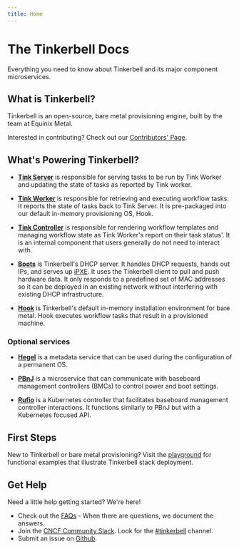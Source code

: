 ```yaml
---
title: Home
---
```


# The Tinkerbell Docs

Everything you need to know about Tinkerbell and its major component microservices.

## What is Tinkerbell?

Tinkerbell is an open-source, bare metal provisioning engine, built by the team at Equinix Metal.

Interested in contributing? Check out our [Contributors' Page].

## What's Powering Tinkerbell?

- **[Tink Server]** is responsible for serving tasks to be run by Tink Worker and updating the state of tasks as reported by Tink worker.

- **[Tink Worker]** is responsible for retrieving and executing workflow tasks. It reports the state of tasks back to Tink Server. It is pre-packaged into our default in-memory provisioning OS, Hook.

- **[Tink Controller]** is responsible for rendering workflow templates and managing workflow state as Tink Worker's report on their task status'. It is an internal component that users generally do not need to interact with.

- **[Boots]** is Tinkerbell's DHCP server.
  It handles DHCP requests, hands out IPs, and serves up [iPXE].
  It uses the Tinkerbell client to pull and push hardware data.
  It only responds to a predefined set of MAC addresses so it can be deployed in an existing network without interfering with existing DHCP infrastructure.

- **[Hook]** is Tinkerbell's default in-memory installation environment for bare metal. Hook executes workflow tasks that result in a provisioned machine.


### Optional services

- **[Hegel]** is a metadata service that can be used during the configuration of a permanent OS.

- **[PBnJ]** is a microservice that can communicate with baseboard management controllers (BMCs) to control power and boot settings.

- **[Rufio]** is a Kubernetes controller that facilitates baseboard management controller interactions. It functions similarly to PBnJ but with a Kubernetes focused API.

## First Steps

New to Tinkerbell or bare metal provisioning? Visit the [playground] for functional examples that illustrate Tinkerbell stack deployment.

## Get Help

Need a little help getting started? We're here!

- Check out the [FAQs] - When there are questions, we document the answers.
- Join the [CNCF Community Slack].
  Look for the [#tinkerbell] channel.
- Submit an issue on [Github].


[boots]: services/boots.md
[pbnj]: services/pbnj.md
[hook]: hook.md
[hegel]: services/hegel.md
[rufio]: services/rufio.md
[tink server]: services/tink-server.md
[tink worker]: services/tink-worker.md
[tink controller]: services/tink-controller.md

[cncf community slack]: https://slack.cncf.io/
[contributors' page]: https://tinkerbell.org/community/contributors/
[docker hub]: https://hub.docker.com/
[faqs]: https://tinkerbell.org/faq/
[github]: https://github.com/tinkerbell
[ipxe]: https://ipxe.org/
[quay]: https://quay.io/
[#tinkerbell]: https://app.slack.com/client/T08PSQ7BQ/C01SRB41GMT
[playground]: https://github.com/tinkerbell/playground